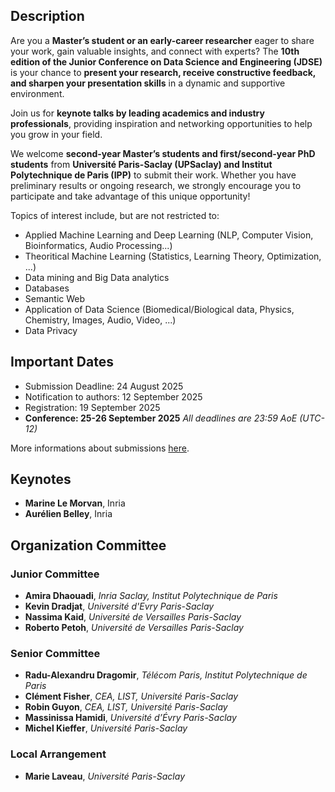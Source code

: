 ## Description
Are you a **Master’s student or an early-career researcher** eager to share your work, gain valuable insights, and connect with experts? The **10th edition of the Junior Conference on Data Science and Engineering (JDSE)** is your chance to **present your research, receive constructive feedback, and sharpen your presentation skills** in a dynamic and supportive environment. 

Join us for **keynote talks by leading academics and industry professionals**, providing inspiration and networking opportunities to help you grow in your field. 

We welcome **second-year Master’s students and first/second-year PhD students** from **Université Paris-Saclay (UPSaclay) and Institut Polytechnique de Paris (IPP)** to submit their work. Whether you have preliminary results or ongoing research, we strongly encourage you to participate and take advantage of this unique opportunity! 

Topics of interest include, but are not restricted to:
* Applied Machine Learning and Deep Learning (NLP, Computer Vision, Bioinformatics, Audio Processing...)
* Theoritical Machine Learning (Statistics, Learning Theory, Optimization, ...)
* Data mining and Big Data analytics
* Databases
* Semantic Web
* Application of Data Science (Biomedical/Biological data, Physics, Chemistry, Images, Audio, Video, ...)
* Data Privacy

## Important Dates
* Submission Deadline: 24 August 2025
* Notification to authors: 12 September 2025
* Registration: 19 September 2025
* **Conference: 25-26 September 2025**
*All deadlines are 23:59 AoE (UTC-12)*

More informations about submissions [here](https://kdradjat.github.io/jdse-2025/callPapers).

## Keynotes
* **Marine Le Morvan**, Inria
* **Aurélien Belley**, Inria 

## Organization Committee
### Junior Committee
* **Amira Dhaouadi**, *Inria Saclay, Institut Polytechnique de Paris* 
* **Kevin Dradjat**, *Université d'Evry Paris-Saclay*
* **Nassima Kaid**, *Université de Versailles Paris-Saclay*  
* **Roberto Petoh**, *Université de Versailles Paris-Saclay* 

### Senior Committee
* **Radu-Alexandru Dragomir**, *Télécom Paris, Institut Polytechnique de Paris*
* **Clément Fisher**, *CEA, LIST, Université Paris-Saclay*
* **Robin Guyon**, *CEA, LIST, Université Paris-Saclay*
* **Massinissa Hamidi**, *Université d’Évry Paris-Saclay*  
* **Michel Kieffer**, *Université Paris-Saclay* 

### Local Arrangement
* **Marie Laveau**, *Université Paris-Saclay*
